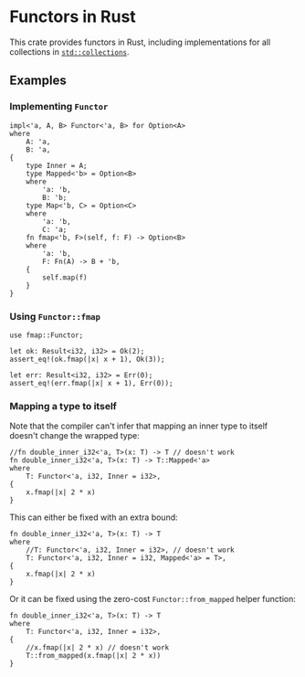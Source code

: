 # Functors in Rust

This crate provides functors in Rust, including
implementations for all collections in
[`std::collections`](https://doc.rust-lang.org/std/collections/).

## Examples

### Implementing `Functor`

```
impl<'a, A, B> Functor<'a, B> for Option<A>
where
    A: 'a,
    B: 'a,
{
    type Inner = A;
    type Mapped<'b> = Option<B>
    where
        'a: 'b,
        B: 'b;
    type Map<'b, C> = Option<C>
    where
        'a: 'b,
        C: 'a;
    fn fmap<'b, F>(self, f: F) -> Option<B>
    where
        'a: 'b,
        F: Fn(A) -> B + 'b,
    {
        self.map(f)
    }
}
```

### Using `Functor::fmap`

```
use fmap::Functor;

let ok: Result<i32, i32> = Ok(2);
assert_eq!(ok.fmap(|x| x + 1), Ok(3));

let err: Result<i32, i32> = Err(0);
assert_eq!(err.fmap(|x| x + 1), Err(0));
```

### Mapping a type to itself

Note that the compiler can't infer that mapping an inner type to itself doesn't
change the wrapped type:

```
//fn double_inner_i32<'a, T>(x: T) -> T // doesn't work
fn double_inner_i32<'a, T>(x: T) -> T::Mapped<'a>
where
    T: Functor<'a, i32, Inner = i32>,
{
    x.fmap(|x| 2 * x)
}
```

This can either be fixed with an extra bound:

```
fn double_inner_i32<'a, T>(x: T) -> T
where
    //T: Functor<'a, i32, Inner = i32>, // doesn't work
    T: Functor<'a, i32, Inner = i32, Mapped<'a> = T>,
{
    x.fmap(|x| 2 * x)
}
```

Or it can be fixed using the zero-cost `Functor::from_mapped` helper function:

```
fn double_inner_i32<'a, T>(x: T) -> T
where
    T: Functor<'a, i32, Inner = i32>,
{
    //x.fmap(|x| 2 * x) // doesn't work
    T::from_mapped(x.fmap(|x| 2 * x))
}
```
